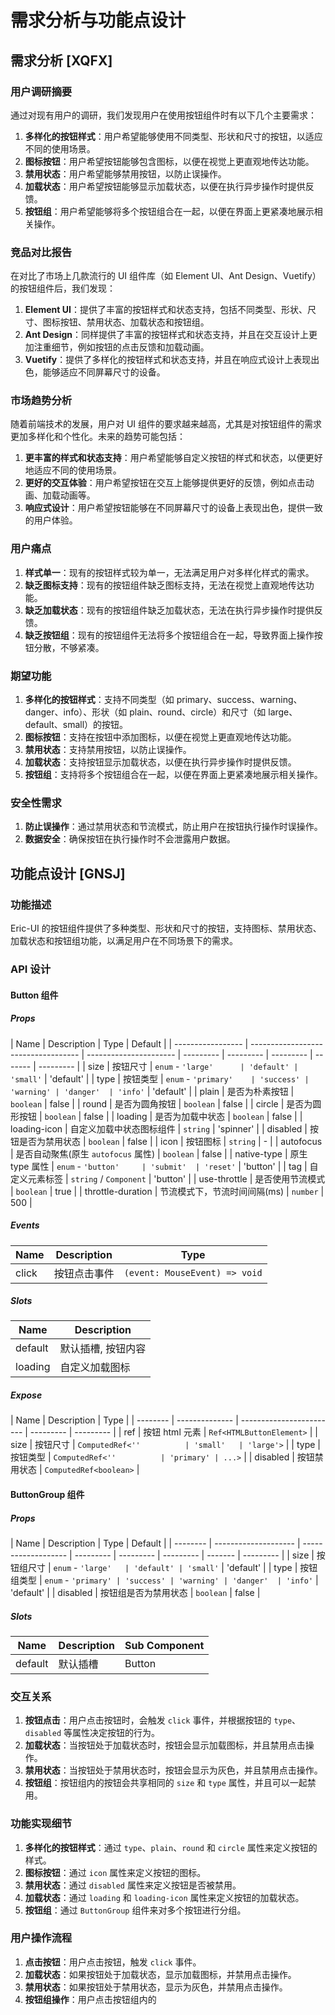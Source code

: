 # 需求分析与功能点设计

## 需求分析 [XQFX]

### 用户调研摘要

通过对现有用户的调研，我们发现用户在使用按钮组件时有以下几个主要需求：

1. **多样化的按钮样式**：用户希望能够使用不同类型、形状和尺寸的按钮，以适应不同的使用场景。
2. **图标按钮**：用户希望按钮能够包含图标，以便在视觉上更直观地传达功能。
3. **禁用状态**：用户希望能够禁用按钮，以防止误操作。
4. **加载状态**：用户希望按钮能够显示加载状态，以便在执行异步操作时提供反馈。
5. **按钮组**：用户希望能够将多个按钮组合在一起，以便在界面上更紧凑地展示相关操作。

### 竞品对比报告

在对比了市场上几款流行的 UI 组件库（如 Element UI、Ant Design、Vuetify）的按钮组件后，我们发现：

1. **Element UI**：提供了丰富的按钮样式和状态支持，包括不同类型、形状、尺寸、图标按钮、禁用状态、加载状态和按钮组。
2. **Ant Design**：同样提供了丰富的按钮样式和状态支持，并且在交互设计上更加注重细节，例如按钮的点击反馈和加载动画。
3. **Vuetify**：提供了多样化的按钮样式和状态支持，并且在响应式设计上表现出色，能够适应不同屏幕尺寸的设备。

### 市场趋势分析

随着前端技术的发展，用户对 UI 组件的要求越来越高，尤其是对按钮组件的需求更加多样化和个性化。未来的趋势可能包括：

1. **更丰富的样式和状态支持**：用户希望能够自定义按钮的样式和状态，以便更好地适应不同的使用场景。
2. **更好的交互体验**：用户希望按钮在交互上能够提供更好的反馈，例如点击动画、加载动画等。
3. **响应式设计**：用户希望按钮能够在不同屏幕尺寸的设备上表现出色，提供一致的用户体验。

### 用户痛点

1. **样式单一**：现有的按钮样式较为单一，无法满足用户对多样化样式的需求。
2. **缺乏图标支持**：现有的按钮组件缺乏图标支持，无法在视觉上直观地传达功能。
3. **缺乏加载状态**：现有的按钮组件缺乏加载状态，无法在执行异步操作时提供反馈。
4. **缺乏按钮组**：现有的按钮组件无法将多个按钮组合在一起，导致界面上操作按钮分散，不够紧凑。

### 期望功能

1. **多样化的按钮样式**：支持不同类型（如 primary、success、warning、danger、info）、形状（如 plain、round、circle）和尺寸（如 large、default、small）的按钮。
2. **图标按钮**：支持在按钮中添加图标，以便在视觉上更直观地传达功能。
3. **禁用状态**：支持禁用按钮，以防止误操作。
4. **加载状态**：支持按钮显示加载状态，以便在执行异步操作时提供反馈。
5. **按钮组**：支持将多个按钮组合在一起，以便在界面上更紧凑地展示相关操作。

### 安全性需求

1. **防止误操作**：通过禁用状态和节流模式，防止用户在按钮执行操作时误操作。
2. **数据安全**：确保按钮在执行操作时不会泄露用户数据。

## 功能点设计 [GNSJ]

### 功能描述

Eric-UI 的按钮组件提供了多种类型、形状和尺寸的按钮，支持图标、禁用状态、加载状态和按钮组功能，以满足用户在不同场景下的需求。

### API 设计

#### Button 组件

##### Props

| Name              | Description                         | Type                   | Default   |
| ----------------- | ----------------------------------- | ---------------------- | --------- | --------- | --------- | ------- | --------- |
| size              | 按钮尺寸                            | `enum` - `'large'      | 'default' | 'small'`  | 'default' |
| type              | 按钮类型                            | `enum` - `'primary'    | 'success' | 'warning' | 'danger'  | 'info'` | 'default' |
| plain             | 是否为朴素按钮                      | `boolean`              | false     |
| round             | 是否为圆角按钮                      | `boolean`              | false     |
| circle            | 是否为圆形按钮                      | `boolean`              | false     |
| loading           | 是否为加载中状态                    | `boolean`              | false     |
| loading-icon      | 自定义加载中状态图标组件            | `string`               | 'spinner' |
| disabled          | 按钮是否为禁用状态                  | `boolean`              | false     |
| icon              | 按钮图标                            | `string`               | -         |
| autofocus         | 是否自动聚焦(原生 `autofocus` 属性) | `boolean`              | false     |
| native-type       | 原生 type 属性                      | `enum` - `'button'     | 'submit'  | 'reset'`  | 'button'  |
| tag               | 自定义元素标签                      | `string` / `Component` | 'button'  |
| use-throttle      | 是否使用节流模式                    | `boolean`              | true      |
| throttle-duration | 节流模式下，节流时间间隔(ms)        | `number`               | 500       |

##### Events

| Name  | Description  | Type                          |
| ----- | ------------ | ----------------------------- |
| click | 按钮点击事件 | `(event: MouseEvent) => void` |

##### Slots

| Name    | Description        |
| ------- | ------------------ |
| default | 默认插槽, 按钮内容 |
| loading | 自定义加载图标     |

##### Expose

| Name     | Description    | Type                     |
| -------- | -------------- | ------------------------ | --------- | --------- |
| ref      | 按钮 html 元素 | `Ref<HTMLButtonElement>` |
| size     | 按钮尺寸       | `ComputedRef<''          | 'small'   | 'large'>` |
| type     | 按钮类型       | `ComputedRef<''          | 'primary' | ...>`     |
| disabled | 按钮禁用状态   | `ComputedRef<boolean>`   |

#### ButtonGroup 组件

##### Props

| Name     | Description          | Type                | Default   |
| -------- | -------------------- | ------------------- | --------- | --------- | --------- | ------- | --------- |
| size     | 按钮组尺寸           | `enum` - `'large'   | 'default' | 'small'`  | 'default' |
| type     | 按钮组类型           | `enum` - `'primary' | 'success' | 'warning' | 'danger'  | 'info'` | 'default' |
| disabled | 按钮组是否为禁用状态 | `boolean`           | false     |

##### Slots

| Name    | Description | Sub Component |
| ------- | ----------- | ------------- |
| default | 默认插槽    | Button        |

### 交互关系

1. **按钮点击**：用户点击按钮时，会触发 `click` 事件，并根据按钮的 `type`、`disabled` 等属性决定按钮的行为。
2. **加载状态**：当按钮处于加载状态时，按钮会显示加载图标，并且禁用点击操作。
3. **禁用状态**：当按钮处于禁用状态时，按钮会显示为灰色，并且禁用点击操作。
4. **按钮组**：按钮组内的按钮会共享相同的 `size` 和 `type` 属性，并且可以一起禁用。

### 功能实现细节

1. **多样化的按钮样式**：通过 `type`、`plain`、`round` 和 `circle` 属性来定义按钮的样式。
2. **图标按钮**：通过 `icon` 属性来定义按钮的图标。
3. **禁用状态**：通过 `disabled` 属性来定义按钮是否被禁用。
4. **加载状态**：通过 `loading` 和 `loading-icon` 属性来定义按钮的加载状态。
5. **按钮组**：通过 `ButtonGroup` 组件来对多个按钮进行分组。

### 用户操作流程

1. **点击按钮**：用户点击按钮，触发 `click` 事件。
2. **加载状态**：如果按钮处于加载状态，显示加载图标，并禁用点击操作。
3. **禁用状态**：如果按钮处于禁用状态，显示为灰色，并禁用点击操作。
4. **按钮组操作**：用户点击按钮组内的
